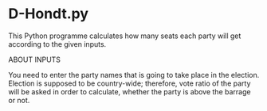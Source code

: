 # D-Hondt.py
This Python programme calculates how many seats each party will get according to the given inputs.

ABOUT INPUTS

You need to enter the party names that is going to take place in the election. Election is supposed to be country-wide; therefore, vote ratio of the party will be asked in order to calculate, whether the party is above the barrage or not.

